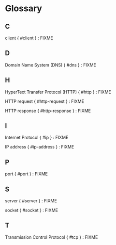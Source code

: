 # Glossary

## C

client { #client }
:   FIXME

## D

Domain Name System (DNS) { #dns }
:   FIXME

## H

HyperText Transfer Protocol (HTTP)  { #http }
:   FIXME

HTTP request  { #http-request }
:   FIXME

HTTP response  { #http-response }
:   FIXME

## I

Internet Protocol  { #ip }
:   FIXME

IP address  { #ip-address }
:   FIXME

## P

port { #port }
:   FIXME

## S

server { #server }
:   FIXME

socket { #socket }
:   FIXME

## T

Transmission Control Protocol { #tcp }
:   FIXME
